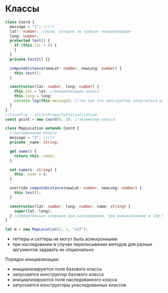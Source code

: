 # Классы

```ts
class Coord {
  message = "1"; //(*)
  lat!: number; //поле, которое не требует инициализации
  long: number;
  protected test() {
    if (this.lat > 0) {
    }
  }
  private test2() {}

  computeDistance(newLat: number, newLong: number) {
    this.test();
  }

  constructor(lat: number, long: number) {
    this.lat = lat; //инициализация класса
    this.long = long;
    console.log(this.message); //так как это конструктор запуститься раньше конструктора mapLocation, то в консоль всегда будет выводится 1(*)}
  }
}
//tsconfig - strictPropertyInitialization
const point = new Coord(0, 1); //экземпляр класса

class MapLocation extends Coord {
  //наследование класса
  message = "2"; //(*)
  private _name: string;

  get name() {
    return this._name;
  }

  set name(s: string) {
    this._name = s;
  }

  override computeDistance(newLat: number, newLong: number) {
    this.test();
  }

  constructor(lat: number, long: number, name: string) {
    super(lat, long);
  } //обязательная операция при наследовании, при инициализации в log будет выводится 1
}

let m = new MapLocation(1, 1, "sdf");
```

- геттеры и сеттеры не могут быть асинхронными
- при наследовании в случае переписывании методов для разных аргументов задавать их опционально

Порядок инициализации:

- инициализируются поля базового класса
- запускается конструктор базового класса
- инициализируются поля наследованного класса
- запускается конструкторы унаследованных классов
